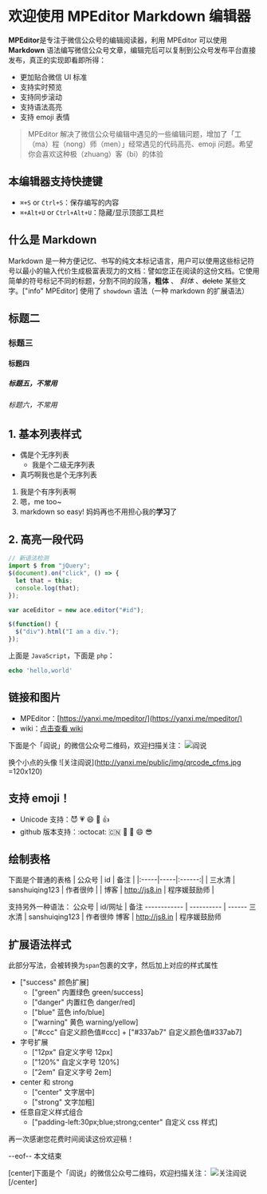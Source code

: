 # 欢迎使用 MPEditor Markdown 编辑器

**MPEditor**是专注于微信公众号的编辑阅读器，利用 MPEditor 可以使用 **Markdown** 语法编写微信公众号文章，编辑完后可以复制到公众号发布平台直接发布，真正的实现即看即所得：

- 更加贴合微信 UI 标准
- 支持实时预览
- 支持同步滚动
- 支持语法高亮
- 支持 emoji 表情

> MPEditor 解决了微信公众号编辑中遇见的一些编辑问题，增加了「工（ma）程（nong）师（men）」经常遇见的代码高亮、emoji 问题。希望你会喜欢这种极（zhuang）客（bi）的体验

## 本编辑器支持快捷键

- `⌘+S` or `Ctrl+S`：保存编写的内容
- `⌘+Alt+U` or `Ctrl+Alt+U`：隐藏/显示顶部工具栏

## 什么是 Markdown

Markdown 是一种方便记忆、书写的纯文本标记语言，用户可以使用这些标记符号以最小的输入代价生成极富表现力的文档：譬如您正在阅读的这份文档。它使用简单的符号标记不同的标题，分割不同的段落，**粗体** 、 _斜体_ 、~~delete~~ 某些文字。["info" MPEditor] 使用了 `showdown` 语法（一种 markdown 的扩展语法）

## 标题二

### 标题三

#### 标题四

##### 标题五，不常用

###### 标题六，不常用

## 1. 基本列表样式

- 偶是个无序列表
  - 我是个二级无序列表
- 真巧啊我也是个无序列表

1. 我是个有序列表啊
2. 嗯，me too~
3. markdown so easy! 妈妈再也不用担心我的**学习**了

## 2. 高亮一段代码

```js
// 新语法检测
import $ from "jQuery";
$(document).on("click", () => {
  let that = this;
  console.log(that);
});

var aceEditor = new ace.editor("#id");

$(function() {
  $("div").html("I am a div.");
});
```

上面是 `JavaScript`，下面是 `php`：

```php
echo 'hello,world'
```

## 链接和图片

- MPEditor：[https://yanxi.me/mpeditor/](https://yanxi.me/mpeditor/)
- wiki：[点击查看 wiki](https://github.com/yanxi-me/mpeditor)

下面是个「阎说」的微信公众号二维码，欢迎扫描关注：
![阎说](http://yanxi.me/public/img/qrcode_cfms.jpg)

换个小点的头像
![关注阎说](http://yanxi.me/public/img/qrcode_cfms.jpg =120x120)

## 支持 emoji！

- Unicode 支持：😈 💗 😄 🐂 👍
- github 版本支持：:octocat: :cn: :red_car: :muscle: :smile: :sunglasses:

## 绘制表格

下面是个普通的表格
| 公众号 | id | 备注 |
|:-----|-----|:------:|
| 三水清 | sanshuiqing123 | 作者很帅 |
| 博客 | http://js8.in | 程序媛鼓励师 |

支持另外一种语法：
公众号 | id/网址 | 备注
------------ | ---------- | ------
三水清 | sanshuiqing123 | 作者很帅
博客 | http://js8.in | 程序媛鼓励师

## 扩展语法样式

此部分写法，会被转换为`span`包裹的文字，然后加上对应的样式属性

- ["success" 颜色扩展]
  - ["green" 内置绿色 green/success]
  - ["danger" 内置红色 danger/red]
  - ["blue" 蓝色 info/blue]
  - ["warning" 黄色 warning/yellow]
  - ["#ccc" 自定义颜色值#ccc] + ["#337ab7" 自定义颜色值#337ab7]
- 字号扩展
  - ["12px" 自定义字号 12px]
  - ["120%" 自定义字号 120%]
  - ["2em" 自定义字号 2em]
- center 和 strong
  - ["center" 文字居中]
  - ["strong" 文字加粗]
- 任意自定义样式组合
  - ["padding-left:30px;blue;strong;center" 自定义 css 样式]

再一次感谢您花费时间阅读这份欢迎稿！

--eof--
本文结束

[center]下面是个「阎说」的微信公众号二维码，欢迎扫描关注：
![关注阎说](http://yanxi.me/public/img/qrcode_cfms.jpg)[/center]
